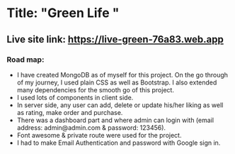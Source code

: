 # Title: "Green Life "

## Live site link: https://live-green-76a83.web.app

### Road map:

<ul>
<li>I have created MongoDB as of myself for this project. On the go through of my journey, I used plain CSS as well as Bootstrap. I also extended many dependencies for the smooth go of this project.</li>
<li> I used lots of components in client side.</li>
<li>In server side, any user can add, delete or update his/her liking as well as rating, make order and purchase.</li>
<li>There was a dashboard part and where admin can login with (email address: admin@admin.com & password: 123456).</li>
<li>Font awesome & private route were used for the project.</li>
<li>I had to make Email Authentication and password with Google sign in.
</li>
</ul>
